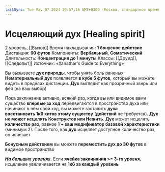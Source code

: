 ```yaml
---
lastSync: Tue May 07 2024 20:57:16 GMT+0300 (Москва, стандартное время)
---
```

# Исцеляющий дух [Healing spirit]
2 уровень, [[Вызов]]
Время накладывания: **1 бонусное действие**
Дистанция: **60 футов**
Компоненты: **Вербальный**, **Соматический**
Длительность: **Концентрация до 1 минуты**
Классы: [[Друид]], [[Следопыт]]
Источник: «Xanathar's Guide to Everything»

Вы вызываете **дух природы**, чтобы унять боль раненых. **Нематериальный дух** появляется **в кубе 5 футов**, который вы можете видеть в пределах дистанции. **Дух** выглядит как прозрачный зверь или фея (на ваш выбор)

Пока заклинание активно, всякий раз, когда вы или видимое вами существо **впервые за ход** передвигаются в пространство духа или начинают в нём свой ход, вы можете заставить **духа восстановить 1к6 хитов этому существу** (**действий** не требуется). **Дух не может исцелять Конструктов или Нежить**. **Дух** может исцелять **количество раз**, равное **1 + ваш модификатор базовой характеристики** (минимум 2). После того, как **дух** исцеляет доступное количество раз, он исчезает

**Бонусным действием** вы можете **переместить дух до 30 футов** в видимое пространство

**_На больших уровнях._** Если **ячейка заклинания >= 3-го уровня**, исцеление увеличивается на **1к6 за каждый уровень**